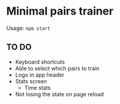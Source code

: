 # Minimal pairs trainer

Usage: `npm start`

## TO DO
* Keyboard shortcuts
* Able to select which pairs to train
* Logo in app header
* Stats screen
  * Time stats
* Not losing the state on page reload
